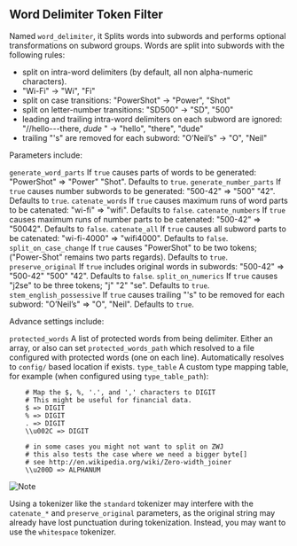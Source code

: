 ## Word Delimiter Token Filter

Named `word_delimiter`, it Splits words into subwords and performs optional transformations on subword groups. Words are split into subwords with the following rules:

  * split on intra-word delimiters (by default, all non alpha-numeric characters). 
  * "Wi-Fi" → "Wi", "Fi" 
  * split on case transitions: "PowerShot" → "Power", "Shot" 
  * split on letter-number transitions: "SD500" → "SD", "500" 
  * leading and trailing intra-word delimiters on each subword are ignored: "//hello---there, _dude_ " → "hello", "there", "dude" 
  * trailing "'s" are removed for each subword: "O’Neil’s" → "O", "Neil" 



Parameters include:

`generate_word_parts`
     If `true` causes parts of words to be generated: "PowerShot" ⇒ "Power" "Shot". Defaults to `true`. 
`generate_number_parts`
     If `true` causes number subwords to be generated: "500-42" ⇒ "500" "42". Defaults to `true`. 
`catenate_words`
     If `true` causes maximum runs of word parts to be catenated: "wi-fi" ⇒ "wifi". Defaults to `false`. 
`catenate_numbers`
     If `true` causes maximum runs of number parts to be catenated: "500-42" ⇒ "50042". Defaults to `false`. 
`catenate_all`
     If `true` causes all subword parts to be catenated: "wi-fi-4000" ⇒ "wifi4000". Defaults to `false`. 
`split_on_case_change`
     If `true` causes "PowerShot" to be two tokens; ("Power-Shot" remains two parts regards). Defaults to `true`. 
`preserve_original`
     If `true` includes original words in subwords: "500-42" ⇒ "500-42" "500" "42". Defaults to `false`. 
`split_on_numerics`
     If `true` causes "j2se" to be three tokens; "j" "2" "se". Defaults to `true`. 
`stem_english_possessive`
     If `true` causes trailing "'s" to be removed for each subword: "O’Neil’s" ⇒ "O", "Neil". Defaults to `true`. 

Advance settings include:

`protected_words`
     A list of protected words from being delimiter. Either an array, or also can set `protected_words_path` which resolved to a file configured with protected words (one on each line). Automatically resolves to `config/` based location if exists. 
`type_table`
     A custom type mapping table, for example (when configured using `type_table_path`): 
    
    
        # Map the $, %, '.', and ',' characters to DIGIT
        # This might be useful for financial data.
        $ => DIGIT
        % => DIGIT
        . => DIGIT
        \\u002C => DIGIT
    
        # in some cases you might not want to split on ZWJ
        # this also tests the case where we need a bigger byte[]
        # see http://en.wikipedia.org/wiki/Zero-width_joiner
        \\u200D => ALPHANUM

![Note](https://www.elastic.co/guide/en/elasticsearch/reference/current/images/icons/note.png)

Using a tokenizer like the `standard` tokenizer may interfere with the `catenate_*` and `preserve_original` parameters, as the original string may already have lost punctuation during tokenization. Instead, you may want to use the `whitespace` tokenizer.
